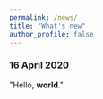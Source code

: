 ```yaml
---
permalink: /news/
title: "What's new"
author_profile: false
---
```


### 16 April 2020  
"Hello, **world**."  
